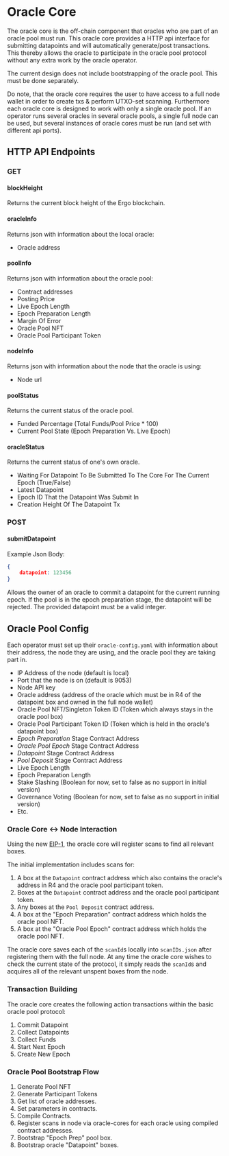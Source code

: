 # Oracle Core
The oracle core is the off-chain component that oracles who are part of an oracle pool must run. This oracle core provides a HTTP api interface for submitting datapoints and will automatically generate/post transactions. This thereby allows the oracle to participate in the oracle pool protocol without any extra work by the oracle operator.

The current design does not include bootstrapping of the oracle pool. This must be done separately.

Do note, that the oracle core requires the user to have access to a full node wallet in order to create txs & perform UTXO-set scanning. Furthermore each oracle core is designed to work with only a single oracle pool. If an operator runs several oracles in several oracle pools, a single full node can be used, but several instances of oracle cores must be run (and set with different api ports).


## HTTP API Endpoints

### GET

#### blockHeight
Returns the current block height of the Ergo blockchain.

#### oracleInfo
Returns json with information about the local oracle:
- Oracle address

#### poolInfo
Returns json with information about the oracle pool:
- Contract addresses
- Posting Price
- Live Epoch Length
- Epoch Preparation Length
- Margin Of Error
- Oracle Pool NFT
- Oracle Pool Participant Token

#### nodeInfo
Returns json with information about the node that the oracle is using:
- Node url

#### poolStatus
Returns the current status of the oracle pool.
- Funded Percentage (Total Funds/Pool Price * 100)
- Current Pool State (Epoch Preparation Vs. Live Epoch)


#### oracleStatus
Returns the current status of one's own oracle.
- Waiting For Datapoint To Be Submitted To The Core For The Current Epoch (True/False)
- Latest Datapoint
- Epoch ID That the Datapoint Was Submit In
- Creation Height Of The Datapoint Tx


### POST

#### submitDatapoint
Example Json Body:
```json
{
    datapoint: 123456
}
```


Allows the owner of an oracle to commit a datapoint for the current running epoch. If the pool is in the epoch preparation stage, the datapoint will be rejected. The provided datapoint must be a valid integer.



## Oracle Pool Config
Each operator must set up their `oracle-config.yaml` with information about their address, the node they are using, and the oracle pool they are taking part in.

- IP Address of the node (default is local)
- Port that the node is on (default is 9053)
- Node API key
- Oracle address (address of the oracle which must be in R4 of the datapoint box and owned in the full node wallet)
- Oracle Pool NFT/Singleton Token ID (Token which always stays in the oracle pool box)
- Oracle Pool Participant Token ID (Token which is held in the oracle's datapoint box)
- *Epoch Preparation* Stage Contract Address
- *Oracle Pool Epoch* Stage Contract Address
- *Datapoint* Stage Contract Address
- *Pool Deposit* Stage Contract Address
- Live Epoch Length
- Epoch Preparation Length
- Stake Slashing (Boolean for now, set to false as no support in initial version)
- Governance Voting (Boolean for now, set to false as no support in initial version)
- Etc.



### Oracle Core <-> Node Interaction
Using the new [EIP-1](https://github.com/ergoplatform/eips/blob/master/eip-0001.md), the oracle core will register scans to find all relevant boxes.

The initial implementation includes scans for:

1. A box at the `Datapoint` contract address which also contains the oracle's address in R4 and the oracle pool participant token.
2. Boxes at the `Datapoint` contract address and the oracle pool participant token.
3. Any boxes at the `Pool Deposit` contract address.
4. A box at the "Epoch Preparation" contract address which holds the oracle pool NFT.
5. A box at the "Oracle Pool Epoch" contract address which holds the oracle pool NFT.

The oracle core saves each of the `scanId`s locally into `scanIDs.json` after registering them with the full node. At any time the oracle core wishes to check the current state of the protocol, it simply reads the `scanId`s and acquires all of the relevant unspent boxes from the node.


### Transaction Building
The oracle core creates the following action transactions within the basic oracle pool protocol:

1. Commit Datapoint
2. Collect Datapoints
3. Collect Funds
4. Start Next Epoch
5. Create New Epoch



### Oracle Pool Bootstrap Flow

1. Generate Pool NFT
2. Generate Participant Tokens
3. Get list of oracle addresses.
4. Set parameters in contracts.
5. Compile Contracts.
6. Register scans in node via oracle-cores for each oracle using compiled contract addresses.
7. Bootstrap "Epoch Prep" pool box.
8. Bootstrap oracle "Datapoint" boxes.